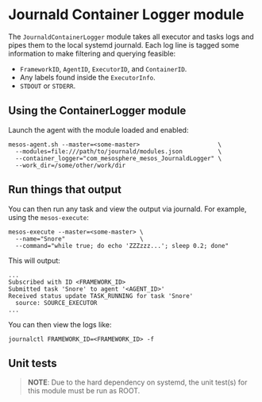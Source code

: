# Journald Container Logger module

The `JournaldContainerLogger` module takes all executor and tasks logs
and pipes them to the local systemd journald.  Each log line is tagged
some information to make filtering and querying feasible:

* `FrameworkID`, `AgentID`, `ExecutorID`, and `ContainerID`.
* Any labels found inside the `ExecutorInfo`.
* `STDOUT` or `STDERR`.

## Using the ContainerLogger module

Launch the agent with the module loaded and enabled:
```
mesos-agent.sh --master=<some-master>                      \
  --modules=file:///path/to/journald/modules.json          \
  --container_logger="com_mesosphere_mesos_JournaldLogger" \
  --work_dir=/some/other/work/dir
```

## Run things that output

You can then run any task and view the output via journald.
For example, using the `mesos-execute`:

```
mesos-execute --master=<some-master> \
  --name="Snore"                     \
  --command="while true; do echo 'ZZZzzz...'; sleep 0.2; done"
```

This will output:
```
...
Subscribed with ID <FRAMEWORK_ID>
Submitted task 'Snore' to agent '<AGENT_ID>'
Received status update TASK_RUNNING for task 'Snore'
  source: SOURCE_EXECUTOR
...
```

You can then view the logs like:
```
journalctl FRAMEWORK_ID=<FRAMEWORK_ID> -f
```

## Unit tests

> **NOTE**: Due to the hard dependency on systemd, the unit test(s) for
> this module must be run as ROOT.
